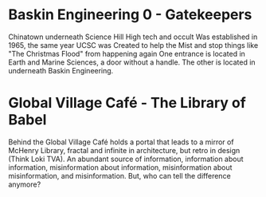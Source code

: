 # Baskin Engineering 0 - Gatekeepers
Chinatown underneath Science Hill
High tech and occult
Was established in 1965, the same year UCSC was
Created to help the Mist and stop things like "The Christmas Flood" from happening again
One entrance is located in Earth and Marine Sciences, a door without a handle. The other is located in underneath Baskin Engineering.
# Global Village Café - The Library of Babel
Behind the Global Village Café holds a portal that leads to a mirror of McHenry Library, fractal and infinite in architecture, but retro in design (Think Loki TVA).
An abundant source of information, information about information, misinformation about information, misinformation about misinformation, and misinformation. But, who can tell the difference anymore?